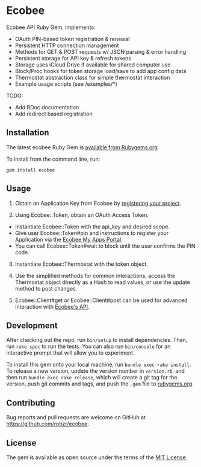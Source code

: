 # Ecobee

Ecobee API Ruby Gem.  Implements: 
- OAuth PIN-based token registration & renewal
- Persistent HTTP connection management
- Methods for GET & POST requests w/ JSON parsing & error handling
- Persistent storage for API key & refresh tokens
- Storage uses iCloud Drive if available for shared computer use
- Block/Proc hooks for token storage load/save to add app config data
- Thermostat abstraction class for simple thermostat interaction
- Example usage scripts (see /examples/\*)

TODO:
- Add RDoc documentation
- Add redirect based registration

## Installation

The latest ecobee Ruby Gem is [available from Rubygems.org](https://rubygems.org/gems/ecobee).

To install from the command line, run:
```
gem install ecobee
```

## Usage

1. Obtain an Application Key from Ecobee by [registering your project](https://www.ecobee.com/developers).

2. Using Ecobee::Token, obtain an OAuth Access Token.
  - Instantiate Ecobee::Token with the api_key and desired scope.
  - Give user Ecobee::Token#pin and instructions to register your Application via the [Ecobee My Apps Portal](https://www.ecobee.com/consumerportal/index.html#/my-apps).
  - You can call Ecobee::Token#wait to block until the user confirms the PIN code.

3. Instantiate Ecobee::Thermostat with the token object.

4. Use the simplified methods for common interactions, access the Thermostat object directly as a Hash to read values, or use the update method to post changes.

5. Ecobee::Client#get or Ecobee::Client#post can be used for advanced interaction with [Ecobee's API](https://www.ecobee.com/home/developer/api/introduction/index.shtml).

## Development

After checking out the repo, run `bin/setup` to install dependencies. Then, run `rake spec` to run the tests. You can also run `bin/console` for an interactive prompt that will allow you to experiment.

To install this gem onto your local machine, run `bundle exec rake install`. To release a new version, update the version number in `version.rb`, and then run `bundle exec rake release`, which will create a git tag for the version, push git commits and tags, and push the `.gem` file to [rubygems.org](https://rubygems.org).

## Contributing

Bug reports and pull requests are welcome on GitHub at https://github.com/robzr/ecobee.

## License

The gem is available as open source under the terms of the [MIT License](http://opensource.org/licenses/MIT).

